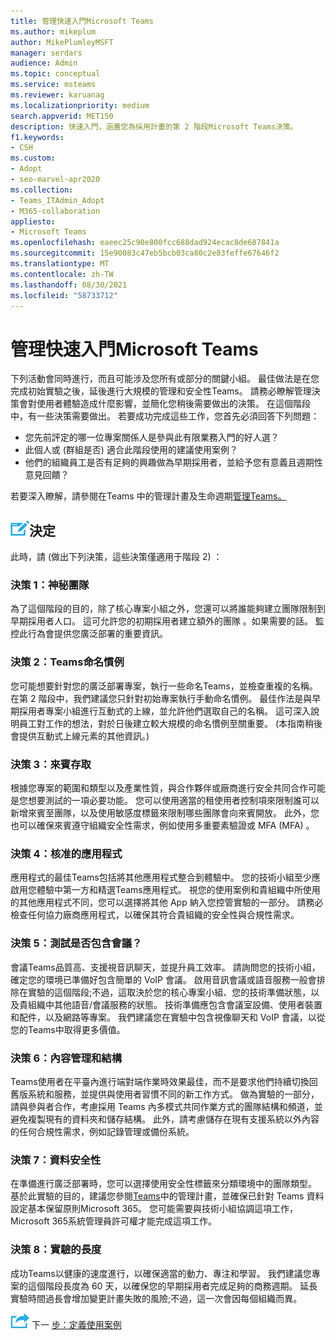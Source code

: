 ```yaml
---
title: 管理快速入門Microsoft Teams
ms.author: mikeplum
author: MikePlumleyMSFT
manager: serdars
audience: Admin
ms.topic: conceptual
ms.service: msteams
ms.reviewer: karuanag
ms.localizationpriority: medium
search.appverid: MET150
description: 快速入門，涵蓋您為採用計畫的第 2 階段Microsoft Teams決策。
f1.keywords:
- CSH
ms.custom:
- Adopt
- seo-marvel-apr2020
ms.collection:
- Teams_ITAdmin_Adopt
- M365-collaboration
appliesto:
- Microsoft Teams
ms.openlocfilehash: eaeec25c90e800fcc688dad924ecac8de687841a
ms.sourcegitcommit: 15e90083c47eb5bcb03ca80c2e83feffe67646f2
ms.translationtype: MT
ms.contentlocale: zh-TW
ms.lasthandoff: 08/30/2021
ms.locfileid: "58733712"
---
```

# <a name="governance-quick-start-for-microsoft-teams"></a>管理快速入門Microsoft Teams

下列活動會同時進行，而且可能涉及您所有或部分的關鍵小組。 最佳做法是在您完成初始實驗之後，延後進行大規模的管理和安全性Teams。 請務必瞭解管理決策會對使用者體驗造成什麼影響，並簡化您稍後需要做出的決策。 在這個階段中，有一些決策需要做出。 若要成功完成這些工作，您首先必須回答下列問題：

- 您先前評定的哪一位專案關係人是參與此有限業務入門的好人選？
- 此個人或 (群組是否) 適合此階段使用的建議使用案例？  
- 他們的組織員工是否有足夠的興趣做為早期採用者，並給予您有意義且週期性意見回饋？ 

若要深入瞭解，請參閱在[](plan-teams-governance.md)Teams 中的管理計畫及生命週期[管理Teams。](plan-teams-lifecycle.md)

## <a name="an-icon-representing-a-decision-pointdecisions"></a>![代表決策點的圖示。](media/teams-adoption-decision-icon.png)決定

此時，請 (做出下列決策，這些決策僅適用于階段 2) ：

### <a name="decision-1-who-can-create-teams"></a>決策 1：神秘團隊 

為了這個階段的目的，除了核心專案小組之外，您還可以將誰能夠建立團隊限制到早期採用者人口。 這可允許您的初期採用者建立額外的團隊 。如果需要的話。 監控此行為會提供您廣泛部署的重要資訊。

### <a name="decision-2-teams-naming-conventions"></a>決策 2：Teams命名慣例 

您可能想要針對您的廣泛部署專案，執行一些命名Teams，並檢查重複的名稱。 在第 2 階段中，我們建議您只針對初始專案執行手動命名慣例。 最佳作法是與早期採用者專案小組進行互動式的上線，並允許他們選取自己的名稱。 這可深入說明員工對工作的想法，對於日後建立較大規模的命名慣例至關重要。  (本指南稍後會提供互動式上線元素的其他資訊。) 

### <a name="decision-3-guest-access"></a>決策 3：來賓存取

根據您專案的範圍和類型以及產業性質，與合作夥伴或廠商進行安全共同合作可能是您想要測試的一項必要功能。 您可以使用適當的租使用者控制項來限制誰可以新增來賓至團隊，以及使用敏感度標籤來限制哪些團隊會向來賓開放。 此外，您也可以確保來賓遵守組織安全性需求，例如使用多重要素驗證或 MFA (MFA) 。

### <a name="decision-4-approved-apps"></a>決策 4：核准的應用程式

應用程式的最佳Teams包括將其他應用程式整合到體驗中。 您的技術小組至少應啟用您體驗中第一方和精選Teams應用程式。 視您的使用案例和貴組織中所使用的其他應用程式不同，您可以選擇將其他 App 納入您控管實驗的一部分。 請務必檢查任何協力廠商應用程式，以確保其符合貴組織的安全性與合規性需求。

### <a name="decision-5-are-meetings-included-in-your-test"></a>決策 5：測試是否包含會議？ 

會議Teams品質高、支援視音訊聊天，並提升員工效率。 請詢問您的技術小組，確定您的環境已準備好包含簡單的 VoIP 會議。 啟用音訊會議或語音服務一般會排除在實驗的這個階段;不過，這取決於您的核心專案小組、您的技術準備狀態，以及貴組織中其他語音/會議服務的狀態。 技術準備應包含會議室設備、使用者裝置和配件，以及網路等專案。 我們建議您在實驗中包含視像聊天和 VoIP 會議，以從您的Teams中取得更多價值。 

### <a name="decision-6-content-management-and-structure"></a>決策 6：內容管理和結構
Teams使用者在平臺內進行端對端作業時效果最佳，而不是要求他們持續切換回舊版系統和服務，並提供與使用者習慣不同的新工作方式。 做為實驗的一部分，請與參與者合作，考慮採用 Teams 內多模式共同作業方式的團隊結構和頻道，並避免複製現有的資料夾和儲存結構。 此外，請考慮儲存在現有支援系統以外內容的任何合規性需求，例如記錄管理或備份系統。

### <a name="decision-7--data-security"></a>決策 7：資料安全性

在準備進行廣泛部署時，您可以選擇使用安全性標籤來分類環境中的團隊類型。 基於此實驗的目的，建議您參閱[Teams](plan-teams-governance.md)中的管理計畫，並確保已針對 Teams 資料設定基本保留原則Microsoft 365。 您可能需要與技術小組協調這項工作，Microsoft 365系統管理員許可權才能完成這項工作。

### <a name="decision-8-length-of-your-experiment"></a>決策 8：實驗的長度

成功Teams以健康的速度進行，以確保適當的動力、專注和學習。 我們建議您專案的這個階段長度為 60 天，以確保您的早期採用者完成足夠的商務週期。 延長實驗時間過長會增加變更計畫失敗的風險;不過，這一次會因每個組織而異。  

![代表下一個步驟的圖示。](media/teams-adoption-next-icon.png) 下一 [步：定義使用案例](teams-adoption-define-usage-scenarios.md)
